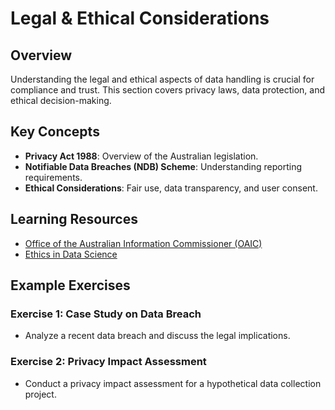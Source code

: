 # Legal & Ethical Considerations

## Overview

Understanding the legal and ethical aspects of data handling is crucial for compliance and trust. This section covers privacy laws, data protection, and ethical decision-making.

## Key Concepts

- **Privacy Act 1988**: Overview of the Australian legislation.
- **Notifiable Data Breaches (NDB) Scheme**: Understanding reporting requirements.
- **Ethical Considerations**: Fair use, data transparency, and user consent.

## Learning Resources

- [Office of the Australian Information Commissioner (OAIC)](https://www.oaic.gov.au/)
- [Ethics in Data Science](https://datascienceethics.com/)

## Example Exercises

### Exercise 1: Case Study on Data Breach

- Analyze a recent data breach and discuss the legal implications.

### Exercise 2: Privacy Impact Assessment

- Conduct a privacy impact assessment for a hypothetical data collection project.
